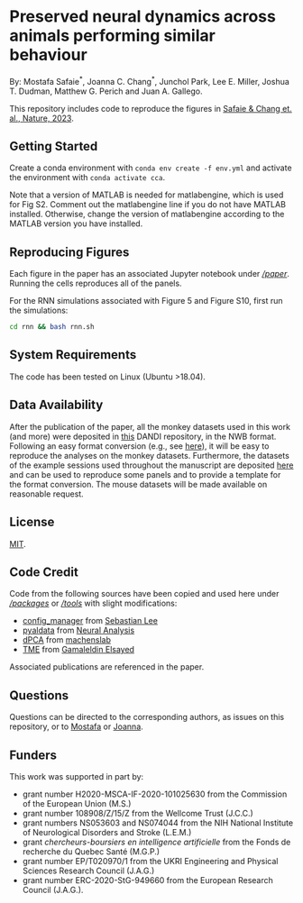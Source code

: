 # Preserved neural dynamics across animals performing similar behaviour

By: Mostafa Safaie<sup>\*</sup>, Joanna C. Chang<sup>\*</sup>, Junchol Park, Lee E. Miller, Joshua T. Dudman, Matthew G. Perich and Juan A. Gallego.

This repository includes code to reproduce the figures in [Safaie & Chang et. al., Nature, 2023](https://www.nature.com/articles/s41586-023-06714-0).

## Getting Started

Create a conda environment with ```conda env create -f env.yml``` and activate the environment with ```conda activate cca```.

Note that a version of MATLAB is needed for matlabengine, which is used for Fig S2.
Comment out the matlabengine line if you do not have MATLAB installed.
Otherwise, change the version of matlabengine according to the MATLAB version you have installed.

## Reproducing Figures

Each figure in the paper has an associated Jupyter notebook under [*/paper*](/paper).
Running the cells reproduces all of the panels.

For the RNN simulations associated with Figure 5 and Figure S10, first run the simulations:

```bash
cd rnn && bash rnn.sh
```

## System Requirements

The code has been tested on Linux (Ubuntu >18.04).

## Data Availability

After the publication of the paper, all the monkey datasets used in this work (and more) were deposited in [this](https://dandiarchive.org/dandiset/000688) DANDI repository, in the NWB format.
Following an easy format conversion (e.g., see [here](https://www.nwb.org/how-to-use/)), it will be easy to reproduce the analyses on the monkey datasets.
Furthermore, the datasets of the example sessions used throughout the manuscript are deposited [here](https://osf.io/wnv3e) and can be used to reproduce some panels and to provide a template for the format conversion.
The mouse datasets will be made available on reasonable request.

## License

[MIT](https://opensource.org/license/mit/).

## Code Credit

Code from the following sources have been copied and used here under  [*/packages*](/packages) or [*/tools*](/tools) with slight modifications:

* [config_manager](https://github.com/seblee97/config_package) from [Sebastian Lee](https://github.com/seblee97)
* [pyaldata](https://github.com/NeuralAnalysis/PyalData) from [Neural Analysis](https://github.com/NeuralAnalysis)
* [dPCA](https://github.com/machenslab/dPCA/tree/master/matlab) from [machenslab](https://github.com/machenslab)
* [TME](https://github.com/gamaleldin/TME/tree/master) from [Gamaleldin Elsayed](https://github.com/gamaleldin)

Associated publications are referenced in the paper.

## Questions

Questions can be directed to the corresponding authors, as issues on this repository, or to [Mostafa](mailto:mostafa.safaie@gmail.com) or [Joanna](mailto:joanna.changc@gmail.com).

## Funders

This work was supported in part by: 
- grant number H2020-MSCA-IF-2020-101025630 from the Commission of the European Union (M.S.)
- grant number 108908/Z/15/Z from the Wellcome Trust (J.C.C.)
-  grant numbers NS053603 and NS074044 from the NIH National Institute of Neurological Disorders and Stroke (L.E.M.)
-  grant _chercheurs-boursiers en intelligence artificielle_ from the Fonds de recherche du Quebec Santé (M.G.P.)
-  grant number EP/T020970/1 from the UKRI Engineering and Physical Sciences Research Council (J.A.G.)
-  grant number ERC-2020-StG-949660 from the European Research Council (J.A.G.).
